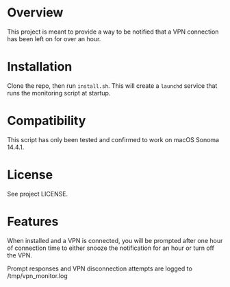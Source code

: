 # Overview
This project is meant to provide a way to be notified that a VPN connection has been left on for over an hour.

# Installation
Clone the repo, then run `install.sh`. This will create a `launchd` service that runs the monitoring script at startup. 

# Compatibility
This script has only been tested and confirmed to work on macOS Sonoma 14.4.1.

# License
See project LICENSE.

# Features
When installed and a VPN is connected, you will be prompted after one hour of connection time to either snooze
the notification for an hour or turn off the VPN.

Prompt responses and VPN disconnection attempts are logged to /tmp/vpn_monitor.log
